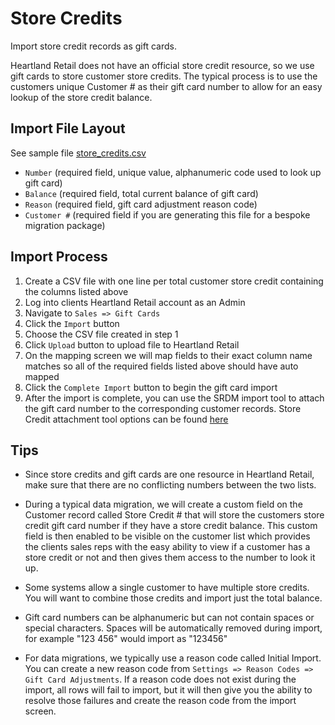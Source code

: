 # Store Credits

Import store credit records as gift cards.

Heartland Retail does not have an official store credit resource, so we use gift cards to store customer store credits. The typical process is to use the customers unique Customer # as their gift card number to allow for an easy lookup of the store credit balance.

## Import File Layout

See sample file [store_credits.csv](../examples/store_credits.csv)

- `Number` (required field, unique value, alphanumeric code used to look up gift card)
- `Balance` (required field, total current balance of gift card)
- `Reason` (required field, gift card adjustment reason code)
- `Customer #` (required field if you are generating this file for a bespoke migration package)

## Import Process

1. Create a CSV file with one line per total customer store credit containing the columns listed above
2. Log into clients Heartland Retail account as an Admin
3. Navigate to `Sales => Gift Cards`
4. Click the `Import` button
5. Choose the CSV file created in step 1
6. Click `Upload` button to upload file to Heartland Retail
7. On the mapping screen we will map fields to their exact column name matches so all of the required fields listed above should have auto mapped
8. Click the `Complete Import` button to begin the gift card import
9. After the import is complete, you can use the SRDM import tool to attach the gift card number to the corresponding customer records. Store Credit attachment tool options can be found [here](../docs/srdm/imports/attach_store_credits.md)

## Tips

- Since store credits and gift cards are one resource in Heartland Retail, make sure that there are no conflicting numbers between the two lists.

- During a typical data migration, we will create a custom field on the Customer record called Store Credit # that will store the customers store credit gift card number if they have a store credit balance. This custom field is then enabled to be visible on the customer list which provides the clients sales reps with the easy ability to view if a customer has a store credit or not and then gives them access to the number to look it up.

- Some systems allow a single customer to have multiple store credits. You will want to combine those credits and import just the total balance.

- Gift card numbers can be alphanumeric but can not contain spaces or special characters. Spaces will be automatically removed during import, for example "123 456" would import as "123456"

- For data migrations, we typically use a reason code called Initial Import. You can create a new reason code from `Settings => Reason Codes => Gift Card Adjustments`. If a reason code does not exist during the import, all rows will fail to import, but it will then give you the ability to resolve those failures and create the reason code from the import screen.
